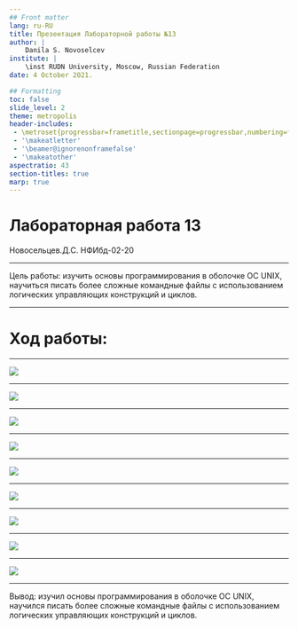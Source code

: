 ```yaml
---
## Front matter
lang: ru-RU
title: Презентация Лабораторной работы №13
author: |
	Danila S. Novoselcev
institute: |
	\inst RUDN University, Moscow, Russian Federation
date: 4 October 2021.

## Formatting
toc: false
slide_level: 2
theme: metropolis
header-includes: 
 - \metroset{progressbar=frametitle,sectionpage=progressbar,numbering=fraction}
 - '\makeatletter'
 - '\beamer@ignorenonframefalse'
 - '\makeatother'
aspectratio: 43
section-titles: true
marp: true
---
```


# Лабораторная работа 13
 Новосельцев.Д.С. 
 НФИбд-02-20

---

Цель работы: изучить основы программирования в оболочке ОС UNIX, научиться писать более сложные командные файлы с использованием логических управляющих конструкций и циклов.

---

# Ход работы:

---

![](https://imgur.com/RkmiTwt.png)

---

![](https://imgur.com/r8GVSQM.png)

---

![](https://imgur.com/MBS8Dgb.png)

---

![](https://imgur.com/ya8kSTj.png)

---

![](https://imgur.com/r5EdFIF.png)

---

![](https://imgur.com/QKe1yyZ.png)

---

![](https://imgur.com/kH9UPbT.png)

---

![](https://imgur.com/bvN8f4f.png)

---

![](https://imgur.com/pxlrGfm.png)

---

Вывод: изучил основы программирования в оболочке ОС UNIX, научился писать более сложные командные файлы с использованием логических управляющих конструкций и циклов.